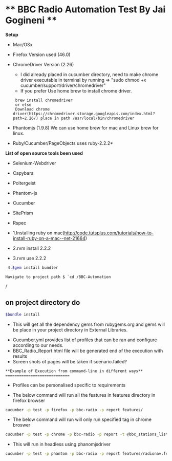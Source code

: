 ** BBC Radio Automation Test By Jai Gogineni **
============================

**Setup**
* Mac/OSx
* Firefox Version used (46.0)
* ChromeDriver Version (2.26)
  * I did already placed in cucumber directory, need to make chrome driver executable in terminal by running => "sudo chmod +x cucumber/support/driver/chromedriver"
  * If you prefer Use home brew to install chrome driver.
  ```
   brew install chromedriver
   or else
   Download chrome driver(https://chromedriver.storage.googleapis.com/index.html?path=2.26/) place in path /usr/local/bin/chromedriver
  ```
* Phantomjs (1.9.8) We can use home brew for mac and Linux brew for linux.
 
* Ruby/Cucumber/PageObjects uses ruby-2.2.2*


**List of open source tools been used**
  - Selenium-Webdriver
  - Capybara
  - Poltergeist
  - Phantom-js
  - Cucumber
  - SitePrism
  - Rspec

 - 1.Installing ruby on mac(http://code.tutsplus.com/tutorials/how-to-install-ruby-on-a-mac--net-21664)
 - 2.rvm install 2.2.2
 - 3.rvm use 2.2.2

```sh
 4.$gem install bundler
```
    Navigate to project path $ `cd /BBC-Automation
/`


on project directory do
-----------------------

```sh
$bundle install
```
* This will get all the dependency gems from rubygems.org and gems will be place in your project directory in External Libraries.
 - Cucumber.yml provides list of profiles that can be ran and configure
    according to our needs.
 - BBC_Radio_Report.html file will be generated end of the execution with results
 - Screen shots of pages will be taken if scenario.failed?

```
**Example of Execution from command-line in different ways**
============================
```
 - Profiles can be personalised specific to requirements

 - The below command will run all the features in features directory in firefox browser
```sh
cucumber -p test -p firefox -p bbc-radio -p report features/
```
 - The below command will run will only run specified tag in chrome broswer
```sh
cucumber -p test -p chrome -p bbc-radio -p report -t @bbc_stations_list
```
- This will run in headless using phanomjsdriver
```sh
cucumber -p test -p phantom -p bbc-radio -p report features/radionav.feature
```